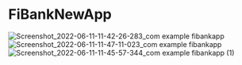 # FiBankNewApp
![Screenshot_2022-06-11-11-42-26-283_com example fibankapp](https://user-images.githubusercontent.com/38399184/173199068-57e89968-08ea-4ea5-bd20-0f5f60a51b73.png)
![Screenshot_2022-06-11-11-47-11-023_com example fibankapp](https://user-images.githubusercontent.com/38399184/173199073-cb09de12-8119-44c5-b434-4941d9cdbf80.png)
![Screenshot_2022-06-11-11-45-57-344_com example fibankapp (1)](https://user-images.githubusercontent.com/38399184/173199078-20611fe9-e17a-45e4-9b6f-ec3bfdd3eac4.png)
